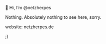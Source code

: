 👋 Hi, I’m @netzherpes

Nothing. Absolutely nothing to see here, sorry.

website: netzherpes.de 

;)

<!---
netzherpes/netzherpes is a ✨ special ✨ repository because its `README.md` (this file) appears on your GitHub profile.
You can click the Preview link to take a look at your changes.
--->
